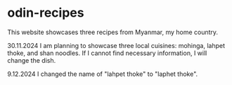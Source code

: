# odin-recipes

This website showcases three recipes from Myanmar, my home country.

30.11.2024
I am planning to showcase three local cuisines: mohinga, lahpet
thoke, and shan noodles. If I cannot find necessary information,
I will change the dish.

9.12.2024
I changed the name of "lahpet thoke" to "laphet thoke".